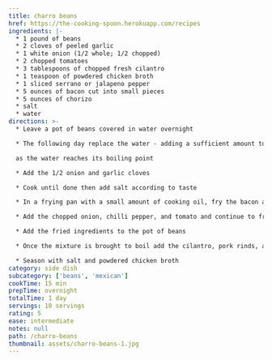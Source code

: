 ```yaml
---
title: charro beans
href: https://the-cooking-spoon.herokuapp.com/recipes
ingredients: |-
  * 1 pound of beans
  * 2 cloves of peeled garlic
  * 1 white onion (1/2 whole; 1/2 chopped)
  * 2 chopped tomatoes
  * 3 tablespoons of chopped fresh cilantro
  * 1 teaspoon of powdered chicken broth
  * 1 sliced serrano or jalapeno pepper
  * 5 ounces of bacon cut into small pieces
  * 5 ounces of chorizo
  * salt
  * water
directions: >-
  * Leave a pot of beans covered in water overnight

  * The following day replace the water - adding a sufficient amount to begin cooking

  as the water reaches its boiling point

  * Add the 1/2 onion and garlic cloves

  * Cook until done then add salt according to taste

  * In a frying pan with a small amount of cooking oil, fry the bacon and chorizo for about 4-5 minutes

  * Add the chopped onion, chilli pepper, and tomato and continue to fry

  * Add the fried ingredients to the pot of beans

  * Once the mixture is brought to boil add the cilantro, pork rinds, and sausages

  * Season with salt and powdered chicken broth
category: side dish
subcategory: ['beans', 'mexican']
cookTime: 15 min
prepTime: overnight
totalTime: 1 day
servings: 10 servings
rating: 5
ease: intermediate
notes: null
path: /charro-beans
thumbnail: assets/charro-beans-1.jpg
---
```

